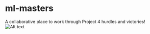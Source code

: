 # ml-masters
A collaborative place to work through Project 4 hurdles and victories!
![Alt text](static/images/proj4home.png?raw=true "A collaborative place to work through Project 4 hurdles and victories!")
